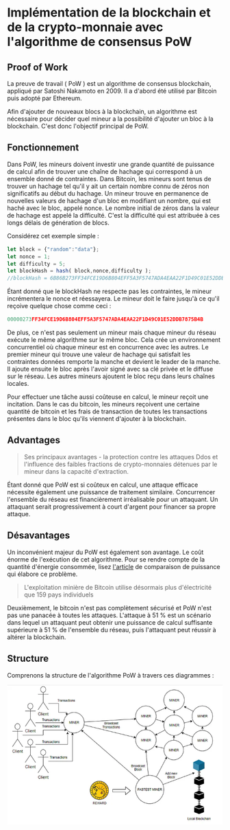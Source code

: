 # Implémentation de la blockchain et de la crypto-monnaie avec l'algorithme de consensus PoW

## Proof of Work
La preuve de travail ( PoW ) est un algorithme de consensus blockchain, appliqué par Satoshi Nakamoto en 2009. Il a d'abord été utilisé par Bitcoin puis adopté par Ethereum.

Afin d'ajouter de nouveaux blocs à la blockchain, un algorithme est nécessaire pour décider quel mineur a la possibilité d'ajouter un bloc à la blockchain. C'est donc l'objectif principal de PoW.

## Fonctionnement
Dans PoW, les mineurs doivent investir une grande quantité de puissance de calcul afin de trouver une chaîne de hachage qui correspond à un ensemble donné de contraintes. Dans Bitcoin, les mineurs sont tenus de trouver un hachage tel qu'il y ait un certain nombre connu de zéros non significatifs au début du hachage. Un mineur trouve en permanence de nouvelles valeurs de hachage d'un bloc en modifiant un nombre, qui est haché avec le bloc, appelé nonce. Le nombre initial de zéros dans la valeur de hachage est appelé la difficulté. C'est la difficulté qui est attribuée à ces longs délais de génération de blocs.

Considérez cet exemple simple :

```js
let block = {"random":"data"};
let nonce = 1;
let difficulty = 5;
let blockHash = hash( block,nonce,difficulty );
//blockHash = 6B86B273FF34FCE19D6B804EFF5A3F5747ADA4EAA22F1D49C01E52DDB7875B4B
```

Étant donné que le blockHash ne respecte pas les contraintes, le mineur incrémentera le nonce et réessayera. Le mineur doit le faire jusqu'à ce qu'il reçoive quelque chose comme ceci :

```js
00000273FF34FCE19D6B804EFF5A3F5747ADA4EAA22F1D49C01E52DDB7875B4B
```

De plus, ce n'est pas seulement un mineur mais chaque mineur du réseau exécute le même algorithme sur le même bloc. Cela crée un environnement concurrentiel où chaque mineur est en concurrence avec les autres. Le premier mineur qui trouve une valeur de hachage qui satisfait les contraintes données remporte la manche et devient le leader de la manche. Il ajoute ensuite le bloc après l'avoir signé avec sa clé privée et le diffuse sur le réseau. Les autres mineurs ajoutent le bloc reçu dans leurs chaînes locales.

Pour effectuer une tâche aussi coûteuse en calcul, le mineur reçoit une incitation. Dans le cas du bitcoin, les mineurs reçoivent une certaine quantité de bitcoin et les frais de transaction de toutes les transactions présentes dans le bloc qu'ils viennent d'ajouter à la blockchain.

## Advantages

> Ses principaux avantages - la protection contre les attaques Ddos et l'influence des faibles fractions de crypto-monnaies détenues par le mineur dans la capacité d'extraction.

Étant donné que PoW est si coûteux en calcul, une attaque efficace nécessite également une puissance de traitement similaire. Concurrencer l'ensemble du réseau est financièrement irréalisable pour un attaquant. Un attaquant serait progressivement à court d'argent pour financer sa propre attaque.

## Désavantages

Un inconvénient majeur du PoW est également son avantage. Le coût énorme de l'exécution de cet algorithme. Pour se rendre compte de la quantité d'énergie consommée, lisez [l'article](https://powercompare.co.uk/blog/estimated-electricity-cost-of-mining-one-bitcoin-by-country/) de comparaison de puissance qui élabore ce problème.

> L'exploitation minière de Bitcoin utilise désormais plus d'électricité que 159 pays individuels

Deuxièmement, le bitcoin n'est pas complètement sécurisé et PoW n'est pas une panacée à toutes les attaques. L'attaque à 51 % est un scénario dans lequel un attaquant peut obtenir une puissance de calcul suffisante supérieure à 51 % de l'ensemble du réseau, puis l'attaquant peut réussir à altérer la blockchain.

## Structure

Comprenons la structure de l'algorithme PoW à travers ces diagrammes :

![structure](../illustrations/structure.webp)